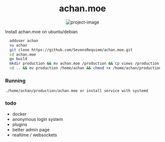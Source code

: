 <h1 align="center" id="title">achan.moe</h1>

<p align="center"><img src="https://socialify.git.ci/SevensRequiem/achan.moe/image?font=Inter&amp;forks=1&amp;issues=1&amp;language=1&amp;name=1&amp;owner=1&amp;pattern=Solid&amp;pulls=1&amp;stargazers=1&amp;theme=Auto" alt="project-image"></p>
Install achan.moe on ubuntu/debian

```bash
  adduser achan
  su achan
  git clone https://github.com/SevensRequiem/achan.moe.git
  cd achan.moe
  go build
  mkdir production && mv achan.moe /production && cp views /production && cp banners /production && cp assets /production && cd production && mkdir boards && cp ../.env .env
  cd .. && mv production /home/achan && chmod +x /home/achan/production/achan.moe

```
### Running
```./home/achan/production/achan.moe or install service with systemd```


### todo
- docker
- anonymous login system
- plugins
- better admin page
- realtime / websockets
